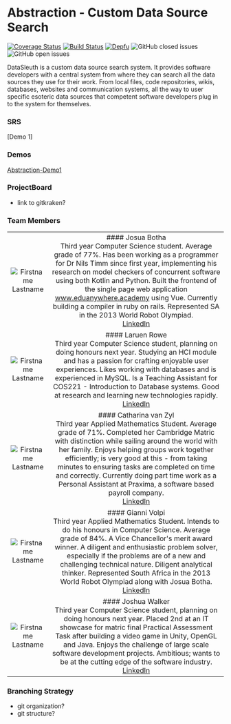 # Abstraction - Custom Data Source Search

[![Coverage Status](https://coveralls.io/repos/github/COS301-SE-2021/Custom-Data-Source-Search/badge.svg?branch=development)](https://coveralls.io/github/COS301-SE-2021/Custom-Data-Source-Search?branch=development)
[![Build Status](https://travis-ci.com/COS301-SE-2021/Custom-Data-Source-Search.svg?branch=development)](https://travis-ci.com/COS301-SE-2021/Custom-Data-Source-Search)
[![Depfu](https://badges.depfu.com/badges/6e835e46e3121642adf08ae7b26aa0ad/overview.svg)](https://depfu.com/github/COS301-SE-2021/Custom-Data-Source-Search?project_id=27213)
![GitHub closed issues](https://img.shields.io/github/issues-closed-raw/COS301-SE-2021/Custom-Data-Source-Search)
![GitHub open issues](https://img.shields.io/github/issues-raw/COS301-SE-2021/Custom-Data-Source-Search)

DataSleuth is a custom data source search system. It provides software developers 
with a central system from where they can search all the data sources they use for 
their work. From local files, code repositories, wikis, databases, 
websites and communication systems, all the way to user specific esoteric
data sources that competent software developers plug in to the system for themselves.

### SRS
[Demo 1]

### Demos
[Abstraction-Demo1](https://drive.google.com/file/d/1WIq43rK1QcAUI2rphf7WnFq0o-pYTh03/view?usp=sharing)

### ProjectBoard
- link to gitkraken?

### Team Members
|   |   |
| :----: | :-----: | 
| ![Firstname Lastname](https://i.ibb.co/d0kSPY3/josua-circ.png "Josua Botha") | #### Josua Botha <br/> Third year Computer Science student. Average grade of 77%. Has been working as a programmer for Dr Nils Timm since first year, implementing his research on model checkers of concurrent software using both Kotlin and Python. Built the frontend of the single page web application www.eduanywhere.academy using Vue. Currently building a compiler in ruby on rails. Represented SA in the 2013 World Robot Olympiad. <br/> [LinkedIn](https://www.linkedin.com/in/josua-botha-63417274/) |
| ![Firstname Lastname](https://i.ibb.co/CPkw44n/lauren-circ.png "Lauren Rowe") | #### Laruen Rowe <br/> Third year Computer Science student, planning on doing honours next year. Studying an HCI module and has a passion for crafting enjoyable user experiences. Likes working with databases and is experienced in MySQL. Is a Teaching Assistant for COS221 - Introduction to Database systems. Good at research and learning new technologies rapidly. <br/> [LinkedIn](https://www.linkedin.com/in/lauren-rowe-63b15b18b/)
| ![Firstname Lastname](https://i.ibb.co/HpJfTy7/marike-circ.png "Catharina van Zyl") | #### Catharina van Zyl <br/> Third year Applied Mathematics Student. Average grade of 71%. Completed her Cambridge Matric with distinction while sailing around the world with her family. Enjoys helping groups work together efficiently; is very good at this - from taking minutes to ensuring tasks are completed on time and correctly. Currently doing part time work as a Personal Assistant at Praxima, a software based payroll company. <br/> [LinkedIn](https://www.linkedin.com/in/catharina-van-zyl-a3286b20b/)
| ![Firstname Lastname](https://i.ibb.co/wrHm84Z/gianni-circ.png "Gianni Volpi") | #### Gianni Volpi <br/> Third year Applied Mathematics Student. Intends to do his honours in Computer Science. Average grade of 84%. A Vice Chancellor's merit award winner. A diligent and enthusiastic problem solver, especially if the problems are of a new and challenging technical nature. Diligent analytical thinker. Represented South Africa in the 2013 World Robot Olympiad along with Josua Botha. <br/> [LinkedIn](https://www.linkedin.com/in/gianni-volpi)
| ![Firstname Lastname](https://i.ibb.co/82Ccdzs/josh-circ.png "Joshua Walker") | #### Joshua Walker <br/> Third year Computer Science student, planning on doing honours next year. Placed 2nd at an IT showcase for matric final Practical Assessment Task after building a video game in Unity, OpenGL and Java. Enjoys the challenge of large scale software development projects. Ambitious; wants to be at the cutting edge of the software industry. <br/> [LinkedIn](https://www.linkedin.com/in/joshua-walker-7b0816208)

### Branching Strategy
- git organization?
- git structure?
